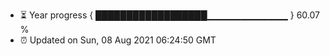 - ⏳ Year progress { ██████████████████▁▁▁▁▁▁▁▁▁▁▁▁ } 60.07 %
- ⏰ Updated on Sun, 08 Aug 2021 06:24:50 GMT

